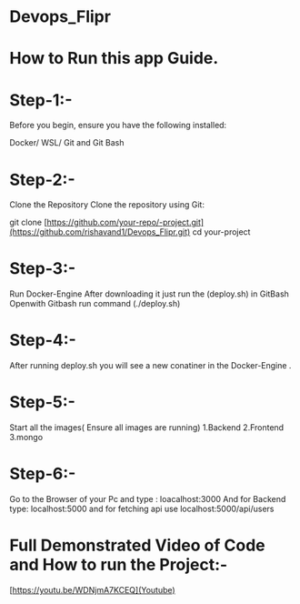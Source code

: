 # Devops_Flipr

# How to Run this app Guide.

# Step-1:-
Before you begin, ensure you have the following installed:

Docker/
WSL/
Git and Git Bash

# Step-2:-
 Clone the Repository
Clone the repository using Git:

git clone [https://github.com/your-repo/-project.git](https://github.com/rishavand1/Devops_Flipr.git)
cd your-project

# Step-3:- 
Run Docker-Engine
After downloading it just run the (deploy.sh) in GitBash 
Openwith Gitbash run command (./deploy.sh)

# Step-4:-
After running deploy.sh you will see a new conatiner in the Docker-Engine . 

# Step-5:- 
Start all the images( Ensure all images are running)
1.Backend
2.Frontend
3.mongo

# Step-6:-
Go to the Browser of your Pc and type : loacalhost:3000
And for Backend type: localhost:5000 and for fetching api use localhost:5000/api/users

# Full Demonstrated Video of Code and How to run the Project:-
[https://youtu.be/WDNjmA7KCEQ](Youtube)

